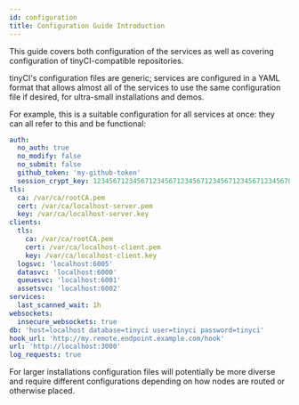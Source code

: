 ```yaml
---
id: configuration
title: Configuration Guide Introduction
---
```


This guide covers both configuration of the services as well as covering
configuration of tinyCI-compatible repositories.

tinyCI's configuration files are generic; services are configured in a YAML
format that allows almost all of the services to use the same configuration
file if desired, for ultra-small installations and demos.

For example, this is a suitable configuration for all services at once: they
can all refer to this and be functional:

```yaml
auth:
  no_auth: true
  no_modify: false
  no_submit: false
  github_token: 'my-github-token'
  session_crypt_key: 1234567123456712345671234567123456712345671234567888888812345678
tls:
  ca: /var/ca/rootCA.pem
  cert: /var/ca/localhost-server.pem
  key: /var/ca/localhost-server.key
clients:
  tls:
    ca: /var/ca/rootCA.pem
    cert: /var/ca/localhost-client.pem
    key: /var/ca/localhost-client.key
  logsvc: 'localhost:6005'
  datasvc: 'localhost:6000'
  queuesvc: 'localhost:6001'
  assetsvc: 'localhost:6002'
services:
  last_scanned_wait: 1h
websockets:
  insecure_websockets: true
db: 'host=localhost database=tinyci user=tinyci password=tinyci'
hook_url: 'http://my.remote.endpoint.example.com/hook'
url: 'http://localhost:3000'
log_requests: true
```

For larger installations configuration files will potentially be more diverse
and require different configurations depending on how nodes are routed or
otherwise placed.
